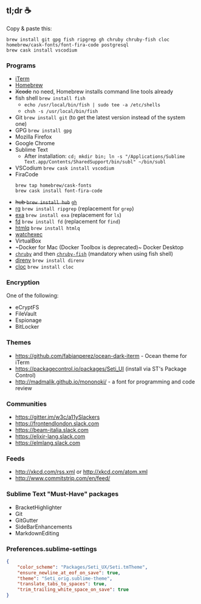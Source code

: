 
## tl;dr :coffee:

Copy & paste this:

```
brew install git gpg fish ripgrep gh chruby chruby-fish cloc homebrew/cask-fonts/font-fira-code postgresql
brew cask install vscodium
```

### Programs

- [iTerm](https://iterm2.com)
- [Homebrew](https://brew.sh/)
- ~~Xcode~~ no need, Homebrew installs command line tools already
- fish shell `brew install fish`
    - `echo /usr/local/bin/fish | sudo tee -a /etc/shells`
    - `chsh -s /usr/local/bin/fish`
- Git `brew install git` (to get the latest version instead of the system one)
- GPG `brew install gpg`
- Mozilla Firefox
- Google Chrome
- Sublime Text
    - After installation: `cd; mkdir bin; ln -s "/Applications/Sublime Text.app/Contents/SharedSupport/bin/subl" ~/bin/subl`
- VSCodium `brew cask install vscodium`
- FiraCode
    ```
    brew tap homebrew/cask-fonts
    brew cask install font-fira-code
    ```
- ~~hub `brew install hub`~~ [`gh`](https://github.com/cli/cli)
- [rg](https://github.com/BurntSushi/ripgrep) `brew install ripgrep` (replacement for `grep`)
- [exa](https://the.exa.website/) `brew install exa` (replacement for `ls`)
- [fd](https://github.com/sharkdp/fd) `brew install fd` (replacement for `find`)
- [htmlq](https://github.com/mgdm/htmlq) `brew install htmlq`
- [watchexec](https://github.com/mattgreen/watchexec)
- VirtualBox
- ~Docker for Mac (Docker Toolbox is deprecated)~ Docker Desktop
- [`chruby`](https://github.com/postmodern/chruby) and then [`chruby-fish`](https://github.com/JeanMertz/chruby-fish) (mandatory when using fish shell)
- [direnv](https://direnv.net/) `brew install direnv`
- [cloc](https://github.com/AlDanial/cloc) `brew install cloc`


### Encryption

One of the following:

- eCryptFS
- FileVault
- Espionage
- BitLocker


### Themes

- https://github.com/fabianperez/ocean-dark-iterm - Ocean theme for iTerm
- https://packagecontrol.io/packages/Seti_UI (install via ST's Package Control)
- http://madmalik.github.io/mononoki/ - a font for programming and code review


### Communities

- https://gitter.im/w3c/a11ySlackers
- https://frontendlondon.slack.com
- https://beam-italia.slack.com
- https://elixir-lang.slack.com
- https://elmlang.slack.com


### Feeds

- http://xkcd.com/rss.xml or http://xkcd.com/atom.xml
- http://www.commitstrip.com/en/feed/


### Sublime Text "Must-Have" packages

- BracketHighlighter
- Git
- GitGutter
- SideBarEnhancements
- MarkdownEditing


### Preferences.sublime-settings

```json
{
	"color_scheme": "Packages/Seti_UX/Seti.tmTheme",
	"ensure_newline_at_eof_on_save": true,
	"theme": "Seti_orig.sublime-theme",
	"translate_tabs_to_spaces": true,
	"trim_trailing_white_space_on_save": true
}
```

